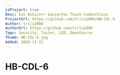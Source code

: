 ```yaml
---
isProject: true
Desc: Ein Asksin++ basiertes Touch-Codeschloss
ProjectUrl: https://github.com/trilu2000/HB-CDL-6
Author: trilu2000
AuthorUrl: https://github.com/trilu2000
Tags: Security, Taster, LED, OpenSource
Thumb: HB-CDL-6.jpg
Added: 2020-11-11
---
```


# HB-CDL-6
